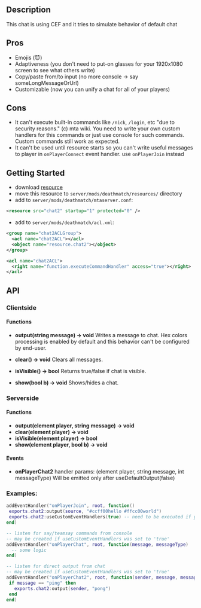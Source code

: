 ## Description

This chat is using CEF and it tries to simulate behavior of default chat

## Pros

- Emojis (😈)
- Adaptiveness (you don't need to put-on glasses for your 1920x1080 screen to see what others write)
- Copy/paste from/to input (no more console -> say someLongMessageOrUrl)
- Customizable (now you can unify a chat for all of your players)

## Cons

- It can't execute built-in commands like `/nick`, `/login`, etc "due to security reasons." (c) mta wiki. You need to write your own custom handlers for this commands or just use console for such commands. Custom commands still work as expected.
- It can't be used until resource starts so you can't write useful messages to player in `onPlayerConnect` event handler. use `onPlayerJoin` instead

## Getting Started

- download [resource](https://github.com/nrzull/mtasa-chat2/releases/latest/download/chat2.zip)
- move this resource to `server/mods/deathmatch/resources/` directory
- add to `server/mods/deathmatch/mtaserver.conf`:

```xml
<resource src="chat2" startup="1" protected="0" />
```

- add to `server/mods/deathmatch/acl.xml`:

```xml
<group name="chat2ACLGroup">
  <acl name="chat2ACL"></acl>
  <object name="resource.chat2"></object>
</group>

<acl name="chat2ACL">
  <right name="function.executeCommandHandler" access="true"></right>
</acl>
```

## API

### Clientside

#### Functions

- **output(string message) -> void**
  Writes a message to chat. Hex colors processing is enabled by default and this behavior can't be configured by end-user.

- **clear() -> void**
  Clears all messages.

- **isVisible() -> bool**
  Returns true/false if chat is visible.

- **show(bool b) -> void**
  Shows/hides a chat.

### Serverside

#### Functions

- **output(element player, string message) -> void**
- **clear(element player) -> void**
- **isVisible(element player) -> bool**
- **show(element player, bool b) -> void**

#### Events

- **onPlayerChat2**
  handler params: (element player, string message, int messageType)
  Will be emitted only after useDefaultOutput(false)

### Examples:

```lua
addEventHandler("onPlayerJoin", root, function()
 exports.chat2:output(source, "#ccff00hello #ffcc00world")
 exports.chat2:useCustomEventHandlers(true) -- need to be executed if you want to disable default output handler and use your own output handlers
end)

-- listen for say/teamsay commands from console
-- may be created if useCustomEventHandlers was set to 'true'
addEventHandler("onPlayerChat", root, function(message, messageType)
  -- some logic
end)

-- listen for direct output from chat
-- may be created if useCustomEventHandlers was set to 'true'
addEventHandler("onPlayerChat2", root, function(sender, message, messageType)
 if message == "ping" then
   exports.chat2:output(sender, "pong")
 end
end)
```
